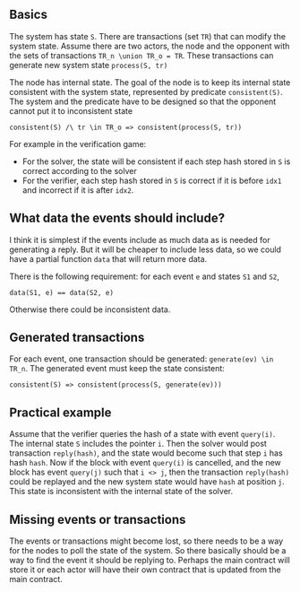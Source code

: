 ## Basics

The system has state `S`. There are transactions (set `TR`) that can modify the system state. Assume there are two actors, the node and the opponent with the sets of transactions `TR_n \union TR_o = TR`. These transactions can generate new system state `process(S, tr)`

The node has internal state. The goal of the node is to keep its internal state consistent with the system state, represented by predicate `consistent(S)`. The system and the predicate have to be designed so that the opponent cannot put it to inconsistent state
```
consistent(S) /\ tr \in TR_o => consistent(process(S, tr))
```

For example in the verification game:
* For the solver, the state will be consistent if each step hash stored in `S` is correct according to the solver
* For the verifier, each step hash stored in `S` is correct if it is before `idx1` and incorrect if it is after `idx2`.

## What data the events should include?

I think it is simplest if the events include as much data as is needed for generating a reply.
But it will be cheaper to include less data, so we could have a partial function `data` that will return more data.

There is the following requirement: for each event `e` and states `S1` and `S2`,
```
data(S1, e) == data(S2, e)
```
Otherwise there could be inconsistent data.

## Generated transactions

For each event, one transaction should be generated: `generate(ev) \in TR_n`.
The generated event must keep the state consistent:
```
consistent(S) => consistent(process(S, generate(ev)))
```

## Practical example

Assume that the verifier queries the hash of a state with event `query(i)`. The internal state `S` includes the pointer `i`. Then the solver would post transaction `reply(hash)`, and the state would become such that step `i` has hash `hash`. Now if the block with event `query(i)` is cancelled, and the new block has event `query(j)` such that `i <> j`, then the transaction `reply(hash)` could be replayed and the new system state would have `hash` at position `j`. This state is inconsistent with the internal state of the solver.

## Missing events or transactions

The events or transactions might become lost, so there needs to be a way for the nodes to poll the state of the system. So there basically should be a way to find the event it should be replying to. Perhaps the main contract will store it or each actor will have their own contract that is updated from the main contract.
